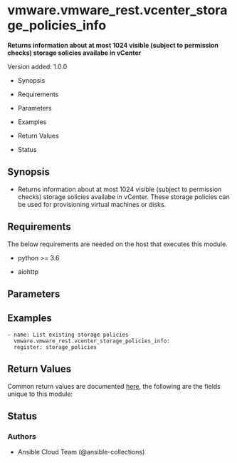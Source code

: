 # vmware.vmware_rest.vcenter_storage_policies_info

**Returns information about at most 1024 visible (subject to
permission checks) storage solicies availabe in vCenter**

Version added: 1.0.0


* Synopsis


* Requirements


* Parameters


* Examples


* Return Values


* Status

## Synopsis


* Returns information about at most 1024 visible (subject to
permission checks) storage solicies availabe in vCenter. These
storage policies can be used for provisioning virtual machines or
disks.

## Requirements

The below requirements are needed on the host that executes this
module.


* python >= 3.6


* aiohttp

## Parameters

## Examples

```
- name: List existing storage policies
  vmware.vmware_rest.vcenter_storage_policies_info:
  register: storage_policies
```

## Return Values

Common return values are documented [here](https://docs.ansible.com/ansible/latest/reference_appendices/common_return_values.html#common-return-values),
the following are the fields unique to this module:

## Status

### Authors


* Ansible Cloud Team (@ansible-collections)

